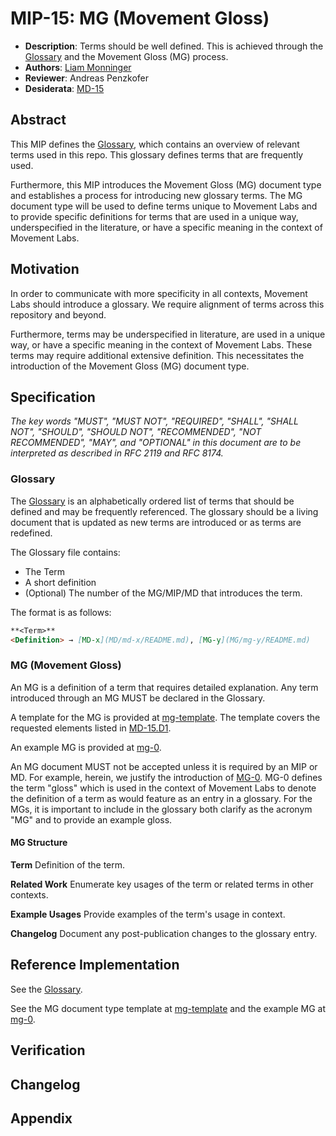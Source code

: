 # MIP-15: MG (Movement Gloss)

- **Description**: Terms should be well defined. This is achieved through the [Glossary](https://github.com/movementlabsxyz/MIP/wiki/glossary) and the Movement Gloss (MG) process.
- **Authors**: [Liam Monninger](mailto:liam@movementlabs.xyz)
- **Reviewer**: Andreas Penzkofer
- **Desiderata**: [MD-15](../../MD/md-15/README.md)

## Abstract

This MIP defines the [Glossary](../GLOSSARY.md), which contains an overview of relevant terms used in this repo. This glossary defines terms that are frequently used.

Furthermore, this MIP introduces the Movement Gloss (MG) document type and establishes a process for introducing new glossary terms. The MG document type will be used to define terms unique to Movement Labs and to provide specific definitions for terms that are used in a unique way, underspecified in the literature, or have a specific meaning in the context of Movement Labs.

## Motivation

In order to communicate with more specificity in all contexts, Movement Labs should introduce a glossary. We require alignment of terms across this repository and beyond.

Furthermore, terms may be underspecified in literature, are used in a unique way, or have a specific meaning in the context of Movement Labs. These terms may require additional extensive definition. This necessitates the introduction of the Movement Gloss (MG) document type.

## Specification

_The key words "MUST", "MUST NOT", "REQUIRED", "SHALL", "SHALL NOT", "SHOULD", "SHOULD NOT", "RECOMMENDED", "NOT RECOMMENDED", "MAY", and "OPTIONAL" in this document are to be interpreted as described in RFC 2119 and RFC 8174._

### Glossary

The [Glossary](https://github.com/movementlabsxyz/MIP/wiki/glossary) is an alphabetically ordered list of terms that should be defined and may be frequently referenced. The glossary should be a living document that is updated as new terms are introduced or as terms are redefined.

The Glossary file contains:

- The Term
- A short definition
- (Optional) The number of the MG/MIP/MD that introduces the term.

The format is as follows:

```markdown
**<Term>**
<Definition> → [MD-x](MD/md-x/README.md), [MG-y](MG/mg-y/README.md)
```

### MG (Movement Gloss)

An MG is a definition of a term that requires detailed explanation. Any term introduced through an MG MUST be declared in the Glossary.

A template for the MG is provided at [mg-template](../../md-template.md). The template covers the requested elements listed in [MD-15.D1](../../MD/md-15/README.md).

An example MG is provided at [mg-0](../../MG/mg-0/README.md).

An MG document MUST not be accepted unless it is required by an MIP or MD. For example, herein, we justify the introduction of [MG-0](../../MG/mg-0/README.md). MG-0 defines the term "gloss" which is used in the context of Movement Labs to denote the definition of a term as would feature as an entry in a glossary. For the MGs, it is important to include in the glossary both clarify as the acronym "MG" and to provide an example gloss.

#### MG Structure

**Term**
Definition of the term.

**Related Work**
Enumerate key usages of the term or related terms in other contexts.

**Example Usages**
Provide examples of the term's usage in context.

**Changelog**
Document any post-publication changes to the glossary entry.

## Reference Implementation

See the [Glossary](../../GLOSSARY.md).

See the MG document type template at [mg-template](../../md-template.md) and the example MG at [mg-0](../../MG/mg-0/README.md).

## Verification

## Changelog

## Appendix
